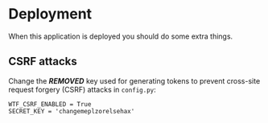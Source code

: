 # Deployment

When this application is deployed you should do some extra things.

## CSRF attacks

Change the ***REMOVED*** key used for generating tokens to prevent cross-site request forgery (CSRF) attacks in `config.py`:

```
WTF_CSRF_ENABLED = True
SECRET_KEY = 'changemeplzorelsehax'
```
